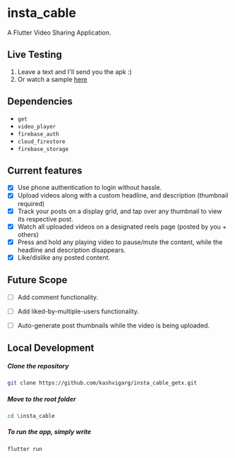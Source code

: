 # insta_cable

A Flutter Video Sharing Application.

## Live Testing 
1. Leave a text and I'll send you the apk :)
2. Or watch a sample [here](https://www.canva.com/design/DAFiUgD_rUY/4HXT8w7jVH-A5SO1x2yADQ/watch?utm_content=DAFiUgD_rUY&utm_campaign=designshare&utm_medium=link&utm_source=publishsharelink)

## Dependencies

- `get`
- `video_player`
- `firebase_auth`
- `cloud_firestore`
- `firebase_storage` 

## Current features
- [x] Use phone authentication to login without hassle.
- [x] Upload videos along with a custom headline, and description (thumbnail required)
- [x] Track your posts on a display grid, and tap over any thumbnail to view its respective post. 
- [x] Watch all uploaded videos on a designated reels page (posted by you + others)
- [x] Press and hold any playing video to pause/mute the content, while the headline and description disappears. 
- [x] Like/dislike any posted content. 

## Future Scope
- [ ] Add comment functionality.
- [ ] Add liked-by-multiple-users functionality.
- [ ] Auto-generate post thumbnails while the video is being uploaded.


## Local Development

  ##### Clone the repository
```bash
git clone https://github.com/kashvigarg/insta_cable_getx.git
```
  ##### Move to the root folder
```bash
cd \insta_cable
```

  ##### To run the app, simply write
```bash
flutter run
```



